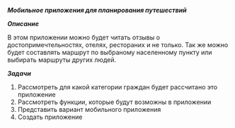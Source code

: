 ***Мобильное приложения для планирования путешествий***

***Описание***

В этом приложении можно будет читать отзывы о достопримечтельностях, отелях, рестораних и не только. Так же можно будет составлять маршрут по выбраному населенному пункту или выбирать маршруты других людей.

***Задачи***

1) Расcмотреть для какой категории граждан будет рассчитано это приложение
2) Рассмотреть функции, которые будут возможны в приложении
3) Представить вариант мобильного приложения
4) Создать приложение
